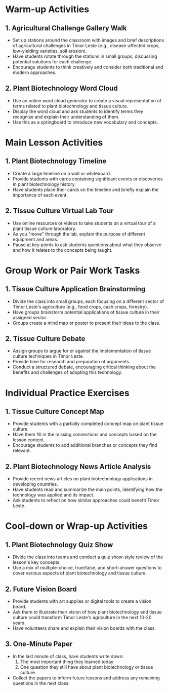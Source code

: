 # Warm-up Activities

## 1. Agricultural Challenge Gallery Walk

- Set up stations around the classroom with images and brief descriptions of agricultural challenges in Timor Leste (e.g., disease-affected crops, low-yielding varieties, soil erosion).
- Have students rotate through the stations in small groups, discussing potential solutions for each challenge.
- Encourage students to think creatively and consider both traditional and modern approaches.

## 2. Plant Biotechnology Word Cloud

- Use an online word cloud generator to create a visual representation of terms related to plant biotechnology and tissue culture.
- Display the word cloud and ask students to identify terms they recognize and explain their understanding of them.
- Use this as a springboard to introduce new vocabulary and concepts.

# Main Lesson Activities

## 1. Plant Biotechnology Timeline

- Create a large timeline on a wall or whiteboard.
- Provide students with cards containing significant events or discoveries in plant biotechnology history.
- Have students place their cards on the timeline and briefly explain the importance of each event.

## 2. Tissue Culture Virtual Lab Tour

- Use online resources or videos to take students on a virtual tour of a plant tissue culture laboratory.
- As you "move" through the lab, explain the purpose of different equipment and areas.
- Pause at key points to ask students questions about what they observe and how it relates to the concepts being taught.

# Group Work or Pair Work Tasks

## 1. Tissue Culture Application Brainstorming

- Divide the class into small groups, each focusing on a different sector of Timor Leste's agriculture (e.g., food crops, cash crops, forestry).
- Have groups brainstorm potential applications of tissue culture in their assigned sector.
- Groups create a mind map or poster to present their ideas to the class.

## 2. Tissue Culture Debate

- Assign groups to argue for or against the implementation of tissue culture techniques in Timor Leste.
- Provide time for research and preparation of arguments.
- Conduct a structured debate, encouraging critical thinking about the benefits and challenges of adopting this technology.

# Individual Practice Exercises

## 1. Tissue Culture Concept Map

- Provide students with a partially completed concept map on plant tissue culture.
- Have them fill in the missing connections and concepts based on the lesson content.
- Encourage students to add additional branches or concepts they find relevant.

## 2. Plant Biotechnology News Article Analysis

- Provide recent news articles on plant biotechnology applications in developing countries.
- Have students read and summarize the main points, identifying how the technology was applied and its impact.
- Ask students to reflect on how similar approaches could benefit Timor Leste.

# Cool-down or Wrap-up Activities

## 1. Plant Biotechnology Quiz Show

- Divide the class into teams and conduct a quiz show-style review of the lesson's key concepts.
- Use a mix of multiple-choice, true/false, and short-answer questions to cover various aspects of plant biotechnology and tissue culture.

## 2. Future Vision Board

- Provide students with art supplies or digital tools to create a vision board.
- Ask them to illustrate their vision of how plant biotechnology and tissue culture could transform Timor Leste's agriculture in the next 10-20 years.
- Have volunteers share and explain their vision boards with the class.

## 3. One-Minute Paper

- In the last minute of class, have students write down:
  1. The most important thing they learned today
  2. One question they still have about plant biotechnology or tissue culture
- Collect the papers to inform future lessons and address any remaining questions in the next class.